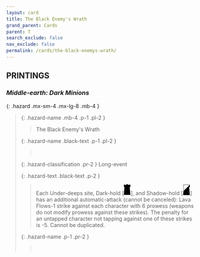 ```yaml
---
layout: card
title: The Black Enemy's Wrath
grand_parent: Cards
parent: T
search_exclude: false
nav_exclude: false
permalink: /cards/the-black-enemys-wrath/
---
```


## PRINTINGS


### _Middle-earth: Dark Minions_

{: .hazard .mx-sm-4 .mx-lg-8 .mb-4 }
> {: .hazard-name .mb-4 .p-1 .pl-2 }
> > <div class="hazard-mp"></div>
> > <div class="card-name">The Black Enemy's Wrath</div>
>
> {: .hazard-name .black-text .p-1 .pl-2 }
> > &nbsp;
>
> {: .hazard-classification .pr-2 }
> Long-event
>
> {: .hazard-text .black-text .p-2 }
> > Each Under-deeps site, Dark-hold \[![](/assets/images/dark-hold.svg)], and Shadow-hold \[![](/assets/images/shadow-hold.svg)] has an additional automatic-attack (cannot be canceled): Lava Flows-1 strike against each character with 6 prowess (weapons do not modify prowess against these strikes). The penalty for an untapped character not tapping against one of these strikes is -5. Cannot be duplicated.  
>
> {: .hazard-name .p-1 .pr-2 }
> > <div class="card-shield"></div>
> > <div class="card-corruption">&nbsp;</div>
